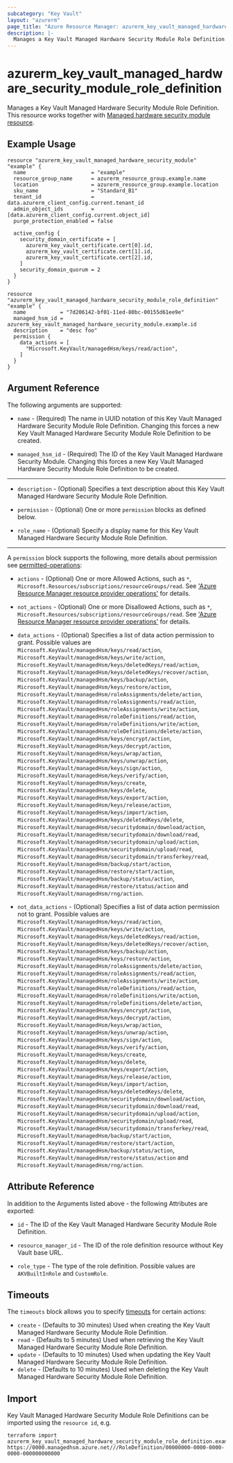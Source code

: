```yaml
---
subcategory: "Key Vault"
layout: "azurerm"
page_title: "Azure Resource Manager: azurerm_key_vault_managed_hardware_security_module_role_definition"
description: |-
  Manages a Key Vault Managed Hardware Security Module Role Definition.
---
```


# azurerm_key_vault_managed_hardware_security_module_role_definition

Manages a Key Vault Managed Hardware Security Module Role Definition. This resource works together with [Managed hardware security module resource](./key_vault_managed_hardware_security_module).

## Example Usage

```hcl
resource "azurerm_key_vault_managed_hardware_security_module" "example" {
  name                     = "example"
  resource_group_name      = azurerm_resource_group.example.name
  location                 = azurerm_resource_group.example.location
  sku_name                 = "Standard_B1"
  tenant_id                = data.azurerm_client_config.current.tenant_id
  admin_object_ids         = [data.azurerm_client_config.current.object_id]
  purge_protection_enabled = false

  active_config {
    security_domain_certificate = [
      azurerm_key_vault_certificate.cert[0].id,
      azurerm_key_vault_certificate.cert[1].id,
      azurerm_key_vault_certificate.cert[2].id,
    ]
    security_domain_quorum = 2
  }
}

resource "azurerm_key_vault_managed_hardware_security_module_role_definition" "example" {
  name           = "7d206142-bf01-11ed-80bc-00155d61ee9e"
  managed_hsm_id = azurerm_key_vault_managed_hardware_security_module.example.id
  description    = "desc foo"
  permission {
    data_actions = [
      "Microsoft.KeyVault/managedHsm/keys/read/action",
    ]
  }
}
```

## Argument Reference

The following arguments are supported:

* `name` - (Required) The name in UUID notation of this Key Vault Managed Hardware Security Module Role Definition. Changing this forces a new Key Vault Managed Hardware Security Module Role Definition to be created.

* `managed_hsm_id` - (Required) The ID of the Key Vault Managed Hardware Security Module. Changing this forces a new Key Vault Managed Hardware Security Module Role Definition to be created.

---

* `description` - (Optional) Specifies a text description about this Key Vault Managed Hardware Security Module Role Definition.

* `permission` - (Optional) One or more `permission` blocks as defined below.

* `role_name` - (Optional) Specify a display name for this Key Vault Managed Hardware Security Module Role Definition.

---

A `permission` block supports the following, more details about permission see [permitted-operations](https://learn.microsoft.com/en-us/azure/key-vault/managed-hsm/built-in-roles#permitted-operations):

* `actions` - (Optional) One or more Allowed Actions, such as `*`, `Microsoft.Resources/subscriptions/resourceGroups/read`. See ['Azure Resource Manager resource provider operations'](https://docs.microsoft.com/azure/role-based-access-control/resource-provider-operations) for details.

* `not_actions` - (Optional) One or more Disallowed Actions, such as `*`, `Microsoft.Resources/subscriptions/resourceGroups/read`. See ['Azure Resource Manager resource provider operations'](https://docs.microsoft.com/azure/role-based-access-control/resource-provider-operations) for details.

* `data_actions` - (Optional) Specifies a list of data action permission to grant. Possible values are `Microsoft.KeyVault/managedHsm/keys/read/action`, `Microsoft.KeyVault/managedHsm/keys/write/action`, `Microsoft.KeyVault/managedHsm/keys/deletedKeys/read/action`, `Microsoft.KeyVault/managedHsm/keys/deletedKeys/recover/action`, `Microsoft.KeyVault/managedHsm/keys/backup/action`, `Microsoft.KeyVault/managedHsm/keys/restore/action`, `Microsoft.KeyVault/managedHsm/roleAssignments/delete/action`, `Microsoft.KeyVault/managedHsm/roleAssignments/read/action`, `Microsoft.KeyVault/managedHsm/roleAssignments/write/action`, `Microsoft.KeyVault/managedHsm/roleDefinitions/read/action`, `Microsoft.KeyVault/managedHsm/roleDefinitions/write/action`, `Microsoft.KeyVault/managedHsm/roleDefinitions/delete/action`, `Microsoft.KeyVault/managedHsm/keys/encrypt/action`, `Microsoft.KeyVault/managedHsm/keys/decrypt/action`, `Microsoft.KeyVault/managedHsm/keys/wrap/action`, `Microsoft.KeyVault/managedHsm/keys/unwrap/action`, `Microsoft.KeyVault/managedHsm/keys/sign/action`, `Microsoft.KeyVault/managedHsm/keys/verify/action`, `Microsoft.KeyVault/managedHsm/keys/create`, `Microsoft.KeyVault/managedHsm/keys/delete`, `Microsoft.KeyVault/managedHsm/keys/export/action`, `Microsoft.KeyVault/managedHsm/keys/release/action`, `Microsoft.KeyVault/managedHsm/keys/import/action`, `Microsoft.KeyVault/managedHsm/keys/deletedKeys/delete`, `Microsoft.KeyVault/managedHsm/securitydomain/download/action`, `Microsoft.KeyVault/managedHsm/securitydomain/download/read`, `Microsoft.KeyVault/managedHsm/securitydomain/upload/action`, `Microsoft.KeyVault/managedHsm/securitydomain/upload/read`, `Microsoft.KeyVault/managedHsm/securitydomain/transferkey/read`, `Microsoft.KeyVault/managedHsm/backup/start/action`, `Microsoft.KeyVault/managedHsm/restore/start/action`, `Microsoft.KeyVault/managedHsm/backup/status/action`, `Microsoft.KeyVault/managedHsm/restore/status/action` and `Microsoft.KeyVault/managedHsm/rng/action`.

* `not_data_actions` - (Optional) Specifies a list of data action permission not to grant. Possible values are `Microsoft.KeyVault/managedHsm/keys/read/action`, `Microsoft.KeyVault/managedHsm/keys/write/action`, `Microsoft.KeyVault/managedHsm/keys/deletedKeys/read/action`, `Microsoft.KeyVault/managedHsm/keys/deletedKeys/recover/action`, `Microsoft.KeyVault/managedHsm/keys/backup/action`, `Microsoft.KeyVault/managedHsm/keys/restore/action`, `Microsoft.KeyVault/managedHsm/roleAssignments/delete/action`, `Microsoft.KeyVault/managedHsm/roleAssignments/read/action`, `Microsoft.KeyVault/managedHsm/roleAssignments/write/action`, `Microsoft.KeyVault/managedHsm/roleDefinitions/read/action`, `Microsoft.KeyVault/managedHsm/roleDefinitions/write/action`, `Microsoft.KeyVault/managedHsm/roleDefinitions/delete/action`, `Microsoft.KeyVault/managedHsm/keys/encrypt/action`, `Microsoft.KeyVault/managedHsm/keys/decrypt/action`, `Microsoft.KeyVault/managedHsm/keys/wrap/action`, `Microsoft.KeyVault/managedHsm/keys/unwrap/action`, `Microsoft.KeyVault/managedHsm/keys/sign/action`, `Microsoft.KeyVault/managedHsm/keys/verify/action`, `Microsoft.KeyVault/managedHsm/keys/create`, `Microsoft.KeyVault/managedHsm/keys/delete`, `Microsoft.KeyVault/managedHsm/keys/export/action`, `Microsoft.KeyVault/managedHsm/keys/release/action`, `Microsoft.KeyVault/managedHsm/keys/import/action`, `Microsoft.KeyVault/managedHsm/keys/deletedKeys/delete`, `Microsoft.KeyVault/managedHsm/securitydomain/download/action`, `Microsoft.KeyVault/managedHsm/securitydomain/download/read`, `Microsoft.KeyVault/managedHsm/securitydomain/upload/action`, `Microsoft.KeyVault/managedHsm/securitydomain/upload/read`, `Microsoft.KeyVault/managedHsm/securitydomain/transferkey/read`, `Microsoft.KeyVault/managedHsm/backup/start/action`, `Microsoft.KeyVault/managedHsm/restore/start/action`, `Microsoft.KeyVault/managedHsm/backup/status/action`, `Microsoft.KeyVault/managedHsm/restore/status/action` and `Microsoft.KeyVault/managedHsm/rng/action`.

## Attribute Reference

In addition to the Arguments listed above - the following Attributes are exported:

* `id` - The ID of the Key Vault Managed Hardware Security Module Role Definition.

* `resource_manager_id` - The ID of the role definition resource without Key Vault base URL.

* `role_type` - The type of the role definition. Possible values are `AKVBuiltInRole` and `CustomRole`.

## Timeouts

The `timeouts` block allows you to specify [timeouts](https://developer.hashicorp.com/terraform/language/resources/configure#define-operation-timeouts) for certain actions:

* `create` - (Defaults to 30 minutes) Used when creating the Key Vault Managed Hardware Security Module Role Definition.
* `read` - (Defaults to 5 minutes) Used when retrieving the Key Vault Managed Hardware Security Module Role Definition.
* `update` - (Defaults to 10 minutes) Used when updating the Key Vault Managed Hardware Security Module Role Definition.
* `delete` - (Defaults to 10 minutes) Used when deleting the Key Vault Managed Hardware Security Module Role Definition.

## Import

Key Vault Managed Hardware Security Module Role Definitions can be imported using the `resource id`, e.g.

```shell
terraform import azurerm_key_vault_managed_hardware_security_module_role_definition.example https://0000.managedhsm.azure.net///RoleDefinition/00000000-0000-0000-0000-000000000000
```
